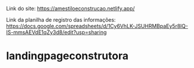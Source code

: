 Link do site: https://amestiloeconstrucao.netlify.app/

Link da planilha de registro das informações: https://docs.google.com/spreadsheets/d/1Cy6VhLK-JSUHRMBpaEy5r8lQ-IS-mmsAEVdE1qZy3d8/edit?usp=sharing
# landingpageconstrutora
